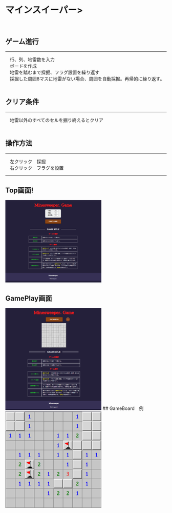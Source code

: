 # マインスイーパー><br><br>

## ゲーム進行
***
　行、列、地雷数を入力<br>
　ボードを作成<br>
　地雷を踏むまで採掘、フラグ設置を繰り返す<br>
　採掘した周囲8マスに地雷がない場合、周囲を自動採掘。再帰的に繰り返す。<br><br>
 
## クリア条件
***
　地雷以外のすべてのセルを掘り終えるとクリア<br><br>
 
 ## 操作方法
 ***
 　左クリック　採掘<br>
 　右クリック　フラグを設置<br>
  ***

## Top画面!
<img width="300" src="./README_img/minesweeperTop.png">

## GamePlay画面
<img width="300" src="./README_img/minesweeperPlay.png">
## GameBoard　例
<img width="300" src="./README_img/minesweeperBoard.png">


